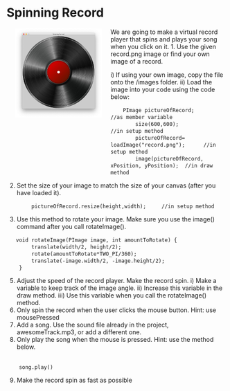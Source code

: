 

# Spinning Record

<img align="left" alt="" src="./images/spinningRecord.png" style="width: 200.00px; height: 207.00px;  margin: 0px 20px" title=""/>
We are going to make a virtual record player that spins and plays your song when you click on it.
1. Use the given record.png image or find your own image of a record.

i) If using your own image, copy the file onto the /images folder.
ii) Load the image into your code using the code below:
```
	PImage pictureOfRecord;                        //as member variable
        size(600,600);                                 //in setup method
        pictureOfRecord= loadImage("record.png");      //in setup method
        image(pictureOfRecord, xPosition, yPosition);  //in draw method
```
2. Set the size of your image to match the size of your canvas (after you have loaded it).
```
        pictureOfRecord.resize(height,width);     //in setup method
```
3. Use this method to rotate your image. Make sure you use the image() command after you call rotateImage().
```
   void rotateImage(PImage image, int amountToRotate) {
        translate(width/2, height/2);
        rotate(amountToRotate*TWO_PI/360);
        translate(-image.width/2, -image.height/2);
    }
```
5. Adjust the speed of the record player. Make the record spin.
i) Make a variable to keep track of the image angle.
ii) Increase this variable in the draw method.
iii) Use this variable when you call the rotateImage() method.
6. Only spin the record when the user clicks the mouse button. Hint: use mousePressed
7. Add a song.  Use the sound file already in the project, awesomeTrack.mp3, or add a different one.
8. Only play the song when the mouse is pressed. Hint: use the method below.
```

    song.play()
```
9. Make the record spin as fast as possible


